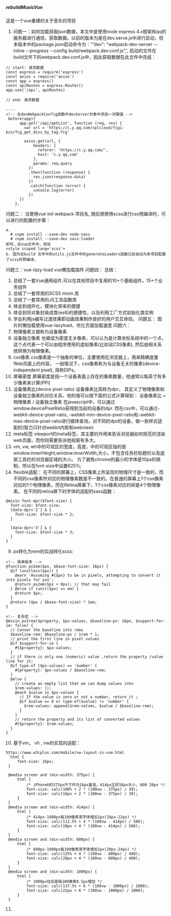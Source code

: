##### rebuildMusicVue
这是一个vue重建的关于音乐的项目
1. 问题一：如何加载获取json数据，本文中是使用node express 4.x框架和qq的服务器进行通信，获取数据。以前的版本为是在dev.serve.js中进行启动，但本版本中的package.json启动命令为：'"dev": "webpack-dev-server --inline --progress --config build/webpack.dev.conf.js",', 启动的文件在build文件下的webpack.dev.conf.js中，因此获取数据在此文件中完成：
```
// start: 请求数据
const express = require('express')
const axios = require('axios')
const app = express()
const apiRoutes = express.Router()
app.use('/api', apiRoutes)

// end: 请求数据

....
<!-- 在devWebpackConfig函数中devServer对象中添加一对键值 -->
 before(app){
      app.get('/api/getList', function (req, res) {
        var url = 'https://c.y.qq.com/splcloud/fcgi-bin/fcg_get_diss_by_tag.fcg'

        axios.get(url, {
            headers: {
              referer: 'https://c.y.qq.com/',
              host: 'c.y.qq.com'
            },
            params: req.query
          })
          .then(function (response) {
            res.json(response.data)
          })
          .catch(function (error) {
            console.log(error)
          })
      })
    },
```
问题二： 当使用vue init webpack 项目名, 随后想使用scss进行css预编译时，可以进行的配置的步骤：
```
a. 
  # cnpm install --save-dev node-sass
  # cnpm install --save-dev sass-loader
即可，在vue文件中，添加
<style scoped lang='scss'>
b. 因为在build 文件中的utils.js文件中的generateLoaders函数已经自动为本项目配置了scss的预编译。
```
问题三：vue-lazy-load vue懒加载插件
问题四：
 总结：
  1. 总结了一套Vue通用组件,可以在其他项目中复用的10+个基础组件，15+个业务组件
  2. 总结了一套常用的SCSS mixin 库
  3. 总结了一套常用的JS工具函数库
  4. 体会到组件化，模块化带来的便捷
  5. 体会到将对象封装成类(es6)的便捷性，以及利用工厂方式初始化类实例
  6. 学会利用js编写过渡效果即动画效果制作良好的用户交互体验。
问题五：
  图片的懒加载使用vue-lazyload，优化页面加载速度
问题六：
  1. 物理像素又被称为设备像素
  2. 设备独立像素 也被成为密度无关像素，可以认为是计算坐标系统中的一个点，这个点代表一个可以由程序使用的虚拟像素(比如说CSS像素), 然后由相关系统转换为物理像素。
  3. css像素 css像素是一个抽象的单位，主要使用在浏览器上，用来精确度量Web页面上的内容， 一般情况下，css像素称为与设备无关的像素(device-independent pixel), 简称DIPs。
  4. 屏幕密度 屏幕密度是指一个设备表面上存在的像素数量，他通常以每英寸有多少像素来计算(PPI)
  5. 设备像素比(device pixel ratio)
     设备像素比简称为dpr， 其定义了物理像素和设备独立像素的对应关系，他的值可以按下面的公式计算得到：
     设备像素比 = 物理像素 / 设备独立像素
     在javascript中，可以通过window.devicePixelRatio获得到当前的设备的dpr. 而在css中，可以通过-webkit-device-pixel-ratio, -webkit-min-device-pixel-ratio和-webkit-max-device-pixel-ratio进行媒体查询，对不同的dpr的设备，做一些样式适配的(智力只针对webkit内核和webview)
  6. meta标签 
     viewport的meta标签，其主要的作用来告诉浏览器如何规范的渲染web页面，而你则需要告诉他视窗有多大。
  7. vm, vw, wh中的可视区的宽度，高度，中的可视区指的是window.innerHeight,window.innerWidth,大小，不包含任务栏标题栏以及底部工具栏的浏览器区域的大小。
  为了避免chrome的最小的字体是10px的限制，所以在font-size中设置625%;
  8. flexible适配：
  在不同的屏幕上，CSS像素上所呈现的物理尺寸是一致的，而不同的css像素所对应的物理像素数是不一致的。在普通的屏幕上1个css像素对应的1个物理像素，而在Retina屏幕下，1个css像素对应的却是4个物理像素。
  在不同的retina屏下的字体的适配的sass函数：
  ```
  @mixin font-dpr($font-size) {
    font-size: $font-size;
    [data-dpr='2'] & {
      font-size: $font-size * 2;
    }

    [data-dpr='3'] & {
      font-size: $font-size * 3;
    }
  }
  ```
   9. px转化为rem的实战转化scss:
   ```
   <!-- 简单版本 -->
   @function px2em($px, $base-font-size: 16px) {
     @if (unitless($px)) {
       @warn 'Assuming #{$px} to be in pixels, attempting to convert it into pixels for you';
       @return px2em($px + 0px); // that may fail
     } @else if (unit($px) == em) {
       @return $px;
     }
     @return ($px / $base-font-size) * 1em;      
   }

   <!-- 复杂宏 -->
   @mixin px2rem($property, $px-values, $baseline-px: 16px, $support-for-ie: false) {
     // Conver the baseline into rems
     $baseline-rem: $baseline-px / 1rem * 1;
     // print the first line in pixel values
     @if $support-for-ie {
       #{$property}: $px-values;
     }
     // if there is only one (numeric) value ,return the property /value line for it;
     @if type-of ($px-values) == 'number' {
       #{property}: $px-values / $baseline-rem;
     }
     @else {
       // create an empty list that we can dump values into 
       $rem-values: ();
       @each $value in $px-values {
         // If the value is zero or not a number, return it ;
         @if $value == 0 or type-of($value) != 'number' {
           $rem-values: append($rem-values, $value / $baseline-rem);
         }
       }
       // return the property and its list of converted values 
       #{$property}: $rem-values;
     }
   }
   ```
 10. 基于vm， vh , vw的实现的适配：
 ```
 https://www.w3cplus.com/mobile/vw-layout-in-vue.html
  `html {
      font-size: 16px;
  }

  @media screen and (min-width: 375px) {
      html {
          /* iPhone6的375px尺寸作为16px基准，414px正好18px大小, 600 20px */
          font-size: calc(100% + 2 * (100vw - 375px) / 39);
          font-size: calc(16px + 2 * (100vw - 375px) / 39);
      }
  }
  @media screen and (min-width: 414px) {
      html {
          /* 414px-1000px每100像素宽字体增加1px(18px-22px) */
          font-size: calc(112.5% + 4 * (100vw - 414px) / 586);
          font-size: calc(18px + 4 * (100vw - 414px) / 586);
      }
  }
  @media screen and (min-width: 600px) {
      html {
          /* 600px-1000px每100像素宽字体增加1px(20px-24px) */
          font-size: calc(125% + 4 * (100vw - 600px) / 400);
          font-size: calc(20px + 4 * (100vw - 600px) / 400);
      }
  }
  @media screen and (min-width: 1000px) {
      html {
          /* 1000px往后是每100像素0.5px增加 */
          font-size: calc(137.5% + 6 * (100vw - 1000px) / 1000);
          font-size: calc(22px + 6 * (100vw - 1000px) / 1000);
      }
  }
 ```
11. 

































